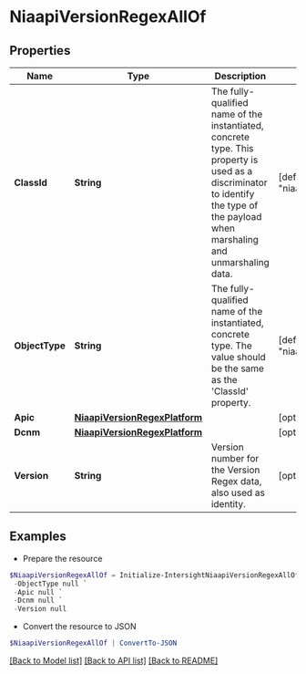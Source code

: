 # NiaapiVersionRegexAllOf
## Properties

Name | Type | Description | Notes
------------ | ------------- | ------------- | -------------
**ClassId** | **String** | The fully-qualified name of the instantiated, concrete type. This property is used as a discriminator to identify the type of the payload when marshaling and unmarshaling data. | [default to "niaapi.VersionRegex"]
**ObjectType** | **String** | The fully-qualified name of the instantiated, concrete type. The value should be the same as the &#39;ClassId&#39; property. | [default to "niaapi.VersionRegex"]
**Apic** | [**NiaapiVersionRegexPlatform**](NiaapiVersionRegexPlatform.md) |  | [optional] 
**Dcnm** | [**NiaapiVersionRegexPlatform**](NiaapiVersionRegexPlatform.md) |  | [optional] 
**Version** | **String** | Version number for the Version Regex data, also used as identity. | [optional] 

## Examples

- Prepare the resource
```powershell
$NiaapiVersionRegexAllOf = Initialize-IntersightNiaapiVersionRegexAllOf  -ClassId null `
 -ObjectType null `
 -Apic null `
 -Dcnm null `
 -Version null
```

- Convert the resource to JSON
```powershell
$NiaapiVersionRegexAllOf | ConvertTo-JSON
```

[[Back to Model list]](../README.md#documentation-for-models) [[Back to API list]](../README.md#documentation-for-api-endpoints) [[Back to README]](../README.md)

